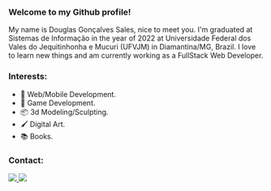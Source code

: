### Welcome to my Github profile!

My name is Douglas Gonçalves Sales, nice to meet you. I'm graduated at Sistemas de Informação in the year of 2022 at Universidade Federal dos Vales do Jequitinhonha e Mucuri (UFVJM) in Diamantina/MG, Brazil. I love to learn new things and am currently working as a FullStack Web Developer.   

### Interests:
- 🔭 Web/Mobile Development.
- 🌱 Game Development.
- :package: 3d Modeling/Sculpting.
- :paintbrush: Digital Art.
- :books: Books.

### Contact:
<a href="https://www.linkedin.com/in/douglas-sales-4a5528a5?lipi=urn%3Ali%3Apage%3Ad_flagship3_profile_view_base_contact_details%3Bwx1N%2FhP7TumuOxWcf7rM8A%3D%3D">
<img src="https://img.shields.io/badge/LinkedIn-0077B5?style=for-the-badge&logo=linkedin&logoColor=white"></img>
</a>

<a href="https://mail.google.com/mail/?view=cm&fs=1&to=douglasgsales@gmail.com">
<img src="https://img.shields.io/badge/Gmail-D14836?style=for-the-badge&logo=gmail&logoColor=white"></img>
</a>
